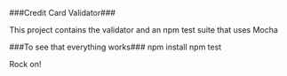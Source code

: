###Credit Card Validator###

This project contains the validator and an npm test suite that uses Mocha

###To see that everything works###
    npm install
    npm test

Rock on!
